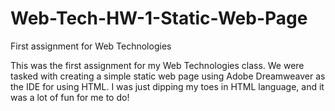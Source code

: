 # Web-Tech-HW-1-Static-Web-Page
First assignment for Web Technologies

This was the first assignment for my Web Technologies class. We were tasked with creating a simple static web page using Adobe Dreamweaver as the IDE for using HTML. I was just dipping my toes in HTML language, and it was a lot of fun for me to do!
